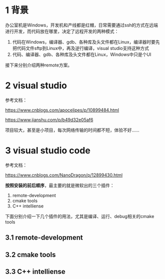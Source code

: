 # 1 背景
办公室机是Windows，开发机和产线都是红帽，日常需要通过ssh的方式在远端进行开发，而代码放在哪里，决定了远程开发的两种模式：
1. 代码在Windows，编译器、gdb、各种库及头文件都在Linux，编译器时要先把代码文件sftp到Linux中，再及逆行编译，visual studio支持这种方式
2. 代码、编译器、gdb、各种库及头文件都在Linux，Windows中只是个UI

接下来分别介绍两种remote方案。

# 2 visual studio

参考文档：

https://www.cnblogs.com/apocelipes/p/10899484.html

https://www.jianshu.com/p/b49d32e05af6


项目较大，甚至是小项目，每次网络传输的时间都不短，体验不好……


# 3 visual studio code

参考文档：

https://www.cnblogs.com/NanoDragon/p/12899430.html

**按照安装的前后顺序**，最主要的就是微软出的三个插件：
1. remote-development
2. cmake tools
3. C++ intelliense

下面分别介绍一下几个插件的用法，尤其是编译、运行、debug相关的cmake tools

## 3.1 remote-development


## 3.2 cmake tools


## 3.3 C++ intelliense